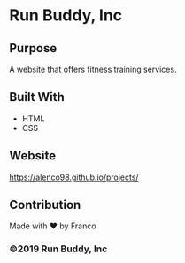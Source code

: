 # Run Buddy, Inc

## Purpose
A website that offers fitness training services. 

## Built With
* HTML
* CSS

## Website
https://alenco98.github.io/projects/

## Contribution
Made with ❤️ by Franco

### ©️2019 Run Buddy, Inc 

